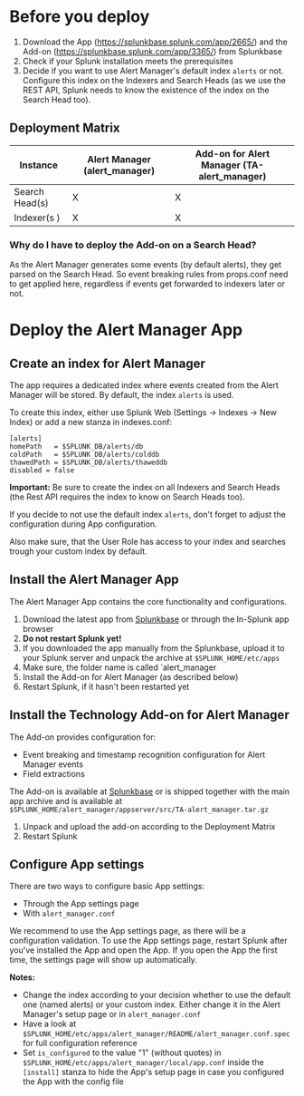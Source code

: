 # Before you deploy
1. Download the App (<https://splunkbase.splunk.com/app/2665/>) and the Add-on (<https://splunkbase.splunk.com/app/3365/>) from Splunkbase 
2. Check if your Splunk installation meets the prerequisites
3. Decide if you want to use Alert Manager's default index `alerts` or not. Configure this index on the Indexers and Search Heads (as we use the REST API, Splunk needs to know the existence of the index on the Search Head too).

## Deployment Matrix
 Instance                      | Alert Manager (alert_manager) | Add-on for Alert Manager (TA-alert_manager)
 ----------------------------- | ----------------------------- | -------------------------------------------
 Search Head(s)                | X                             | X
 Indexer(s    )                | X                             | X

###  Why do I have to deploy the Add-on on a Search Head?
As the Alert Manager generates some events (by default alerts), they get parsed on the Search Head. So event breaking rules from props.conf need to get applied here, regardless if events get forwarded to indexers later or not.

# Deploy the Alert Manager App
## Create an index for Alert Manager
The app requires a dedicated index where events created from the Alert Manager will be stored.
By default, the index `alerts` is used. 

To create this index, either use Splunk Web (Settings -> Indexes -> New Index) or add a new stanza in indexes.conf:

```
[alerts]
homePath   = $SPLUNK_DB/alerts/db
coldPath   = $SPLUNK_DB/alerts/colddb
thawedPath = $SPLUNK_DB/alerts/thaweddb
disabled = false
```

**Important:** Be sure to create the index on all Indexers and Search Heads (the Rest API requires the index to know on Search Heads too).

If you decide to not use the default index `alerts`, don't forget to adjust the configuration during App configuration.

Also make sure, that the User Role has access to your index and searches trough your custom index by default.


## Install the Alert Manager App
The Alert Manager App contains the core functionality and configurations.

1. Download the latest app from [Splunkbase](https://splunkbase.splunk.com/app/2665/) or through the In-Splunk app browser
2. **Do not restart Splunk yet!**
3. If you downloaded the app manually from the Splunkbase, upload it to your Splunk server and unpack the archive at `$SPLUNK_HOME/etc/apps`
4. Make sure, the folder name is called `alert_manager
5. Install the Add-on for Alert Manager (as described below)
6. Restart Splunk, if it hasn't been restarted yet

## Install the Technology Add-on for Alert Manager

The Add-on provides configuration for:

* Event breaking and timestamp recognition configuration for Alert Manager events
* Field extractions

The Add-on is available at [Splunkbase](https://splunkbase.splunk.com/app/3365/) or is shipped together with the main app archive and is available at `$SPLUNK_HOME/alert_manager/appserver/src/TA-alert_manager.tar.gz`

1. Unpack and upload the add-on according to the Deployment Matrix
2. Restart Splunk


## Configure App settings

There are two ways to configure basic App settings:

* Through the App settings page
* With `alert_manager.conf`

We recommend to use the App settings page, as there will be a configuration validation. To use the App settings page, restart Splunk after you've installed the App and open the App. If you open the App the first time, the settings page will show up automatically.

**Notes:**

* Change the index according to your decision whether to use the default one (named alerts) or your custom index. Either change it in the Alert Manager's setup page or in `alert_manager.conf`
* Have a look at `$SPLUNK_HOME/etc/apps/alert_manager/README/alert_manager.conf.spec` for full configuration reference
* Set `is_configured` to the value "1" (without quotes) in `$SPLUNK_HOME/etc/apps/alert_manager/local/app.conf` inside the `[install]` stanza to hide the App's setup page in case you configured the App with the config file

